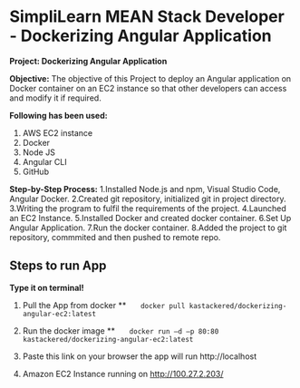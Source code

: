 # SimpliLearn MEAN Stack Developer - Dockerizing Angular Application

**Project: Dockerizing Angular Application**

**Objective:**
The objective of this Project to deploy an Angular application on Docker container on an EC2 instance so that other developers can access and modify it if required.

**Following has been used:**

1. AWS EC2 instance
2. Docker
3. Node JS
4. Angular CLI
5. GitHub

**Step-by-Step Process:**
1.Installed Node.js and npm, Visual Studio Code, Angular Docker.
2.Created git repository, initialized git in project directory.
3.Writing the program to fulfil the requirements of the project.
4.Launched an EC2 Instance.
5.Installed Docker and created docker container.
6.Set Up Angular Application.
7.Run the docker container.
8.Added the project to git repository, commmited and then pushed to remote repo.

## Steps to run App

**Type it on terminal!**

1. Pull the App from docker
   \*\* `   docker pull kastackered/dockerizing-angular-ec2:latest`
2. Run the docker image
   \*\* `   docker run –d –p 80:80 kastackered/dockerizing-angular-ec2:latest`
3. Paste this link on your browser the app will run
   http://localhost

4. Amazon EC2 Instance running on
   http://100.27.2.203/
